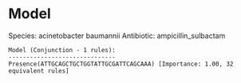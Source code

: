 
# Model

Species: acinetobacter baumannii
Antibiotic: ampicillin_sulbactam

```
Model (Conjunction - 1 rules):
------------------------------
Presence(ATTGCAGCTGCTGGTATTGCGATTCAGCAAA) [Importance: 1.00, 32 equivalent rules]

```

